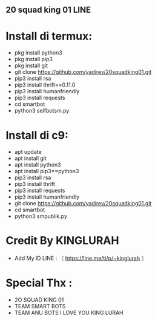 ## 20 squad king 01 LINE

# Install di termux:
- pkg install python3 
- pkg install pip3 
- pkg install git 
- git clone https://github.com/yadirev/20squadking01.git
- pip3 install rsa 
- pip3 install thrift==0.11.0 
- pip3 install humanfriendly
- pip3 install requests 
- cd smartbot
- python3 selfbotsm.py

# Install di c9: 
- apt update 
- apt install git 
- apt install python3 
- apt install pip3==python3 
- pip3 install rsa 
- pip3 install thrift 
- pip3 install requests 
- pip3 install humanfriendly 
- git clone https://github.com/yadirev/20squadking01.git
- cd smartbot
- python3 smpublik.py

# Credit By KINGLURAH
- Add My ID LINE : 〘 https://line.me/ti/p/~kinglurah 〙

# Special Thx : 
- 2O SQUAD KING 01
- TEAM SMART BOTS
- TEAM ANU BOTS
I LOVE YOU KING LURAH
